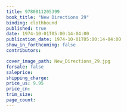 ```yaml
---
title: 9780811205399
book_title: "New Directions 29"
binding: clothbound
published: true
date: 1974-10-01T05:00:14-04:00
publication_date: 1974-10-01T05:00:14-04:00
show_in_forthcoming: false
contributors:

cover_image_path: New_Directions_29.jpg
forsale: false
saleprice:
shipping_charge:
price_us: 9.95
price_cn:
trim_size:
page_count:
---
```


